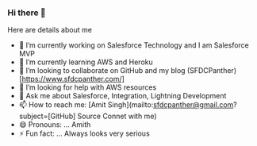 ### Hi there 👋

<!--
**amitastreait/amitastreait** is a ✨ _special_ ✨ repository because its `README.md` (this file) appears on your GitHub profile.-->

Here are details about me

- 🔭 I’m currently working on Salesforce Technology and I am Salesforce MVP
- 🌱 I’m currently learning AWS and Heroku
- 👯 I’m looking to collaborate on GitHub and my blog (SFDCPanther)[https://www.sfdcpanther.com/]
- 🤔 I’m looking for help with AWS resources
- 💬 Ask me about Salesforce, Integration, Lightning Development
- 📫 How to reach me: [Amit Singh](mailto:sfdcpanther@gmail.com?subject=[GitHub] Source Connet with me)
- 😄 Pronouns: ... Amith
- ⚡ Fun fact: ... Always looks very serious 

